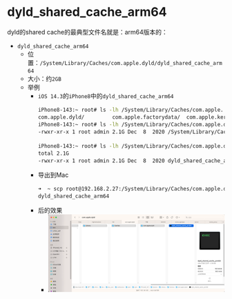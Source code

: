 # dyld_shared_cache_arm64

dyld的shared cache的最典型文件名就是：arm64版本的：

* `dyld_shared_cache_arm64`
  * 位置：`/System/Library/Caches/com.apple.dyld/dyld_shared_cache_arm64`
  * 大小：约`2GB`
  * 举例
    * `iOS 14.3`的`iPhone8`中的`dyld_shared_cache_arm64`
      ```bash
      iPhone8-143:~ root# ls -lh /System/Library/Caches/com.apple.
      com.apple.dyld/         com.apple.factorydata/  com.apple.kernelcaches/
      iPhone8-143:~ root# ls -lh /System/Library/Caches/com.apple.dyld/dyld_shared_cache_arm64
      -rwxr-xr-x 1 root admin 2.1G Dec  8  2020 /System/Library/Caches/com.apple.dyld/dyld_shared_cache_arm64*

      iPhone8-143:~ root# ls -lh /System/Library/Caches/com.apple.dyld/
      total 2.1G
      -rwxr-xr-x 1 root admin 2.1G Dec  8  2020 dyld_shared_cache_arm64*
      ```
    * 导出到Mac
      ```bash
      ➜  ~ scp root@192.168.2.27:/System/Library/Caches/com.apple.dyld/dyld_shared_cache_arm64 /Users/crifan/dev/dev_root/iosReverse/dyld/dyld/iPhone8_143/System/Library/Caches/com.apple.dyld
      dyld_shared_cache_arm64                                                                                                                    100% 2059MB  18.8MB/s   01:49
      ```
    * 后的效果
      * ![dyld_shared_cache_arm64_file](../assets/img/dyld_shared_cache_arm64_file.png)
